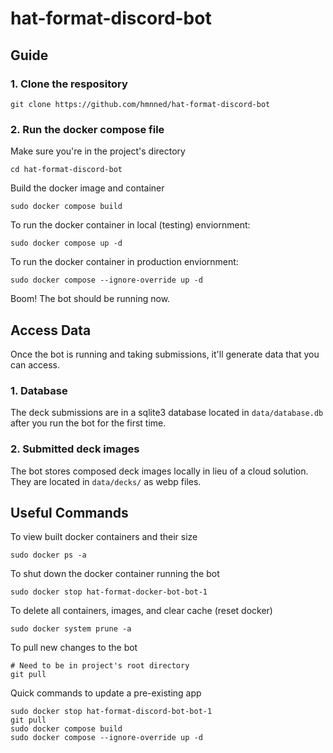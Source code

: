 # hat-format-discord-bot

## Guide

### 1. Clone the respository

```
git clone https://github.com/hmnned/hat-format-discord-bot
```

### 2. Run the docker compose file

Make sure you're in the project's directory

```
cd hat-format-discord-bot
```

Build the docker image and container

```
sudo docker compose build
```

To run the docker container in local (testing) enviornment:

```
sudo docker compose up -d
```

To run the docker container in production enviornment:

```
sudo docker compose --ignore-override up -d
```

Boom! The bot should be running now.

## Access Data

Once the bot is running and taking submissions, it'll generate data that you can access.

### 1. Database

The deck submissions are in a sqlite3 database located in `data/database.db` after you run the bot for the first time.

### 2. Submitted deck images

The bot stores composed deck images locally in lieu of a cloud solution. They are located in `data/decks/` as webp files.

## Useful Commands

To view built docker containers and their size

```
sudo docker ps -a
```

To shut down the docker container running the bot

```
sudo docker stop hat-format-docker-bot-bot-1
```

To delete all containers, images, and clear cache (reset docker)

```
sudo docker system prune -a
```

To pull new changes to the bot

```
# Need to be in project's root directory
git pull
```

Quick commands to update a pre-existing app

```
sudo docker stop hat-format-discord-bot-bot-1
git pull
sudo docker compose build
sudo docker compose --ignore-override up -d
```
